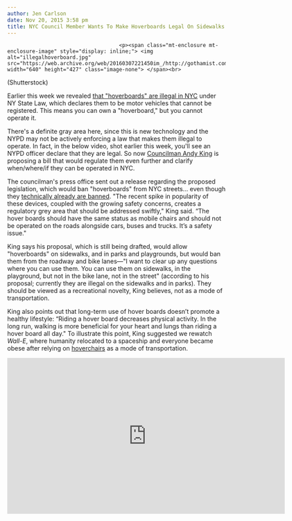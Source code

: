 ```yaml
---
author: Jen Carlson
date: Nov 20, 2015 3:58 pm
title: NYC Council Member Wants To Make Hoverboards Legal On Sidewalks
---
```


	
										<p><span class="mt-enclosure mt-enclosure-image" style="display: inline;"> <img alt="illegalhoverboard.jpg" src="https://web.archive.org/web/20160307221450im_/http://gothamist.com/attachments/arts_jen/illegalhoverboard.jpg" width="640" height="427" class="image-none"> </span><br>
<span class="photo_caption">(Shutterstock)</span></p>

<p>Earlier this week we revealed <a href="https://web.archive.org/web/20160307221450/http://gothamist.com/2015/11/18/mcfly_and_get_fined.php">that &quot;hoverboards&quot; are illegal in NYC</a> under NY State Law, which declares them to be motor vehicles that cannot be registered. This means you can own a &quot;hoverboard,&quot; but you cannot operate it. </p>

<p>There&apos;s a definite gray area here, since this is new technology and the NYPD may not be actively enforcing a law that makes them illegal to operate. In fact, in the below video, shot earlier this week, you&apos;ll see an NYPD officer declare that they are legal. So now <a href="https://web.archive.org/web/20160307221450/https://twitter.com/AndyKingNYC?ref_src=twsrc%5Etfw">Councilman Andy King</a> is proposing a bill that would regulate them even further and clarify when/where/if they can be operated in NYC.</p>

<p>The councilman&apos;s press office sent out a release regarding the proposed legislation, which would ban &quot;hoverboards&quot; from NYC streets... even though they <a href="https://web.archive.org/web/20160307221450/http://gothamist.com/2015/11/19/hoverboard_overboard.php">technically already are banned</a>. &quot;The recent spike in popularity of these devices, coupled with the growing safety concerns, creates a regulatory grey area that should be addressed swiftly,&quot; King said. &#x201C;The hover boards should have the same status as mobile chairs and should not be operated on the roads alongside cars, buses and trucks. It&#x2019;s a safety issue.&quot;</p>

<p>King says his proposal, which is still being drafted, would allow &quot;hoverboards&quot; on sidewalks, and in parks and playgrounds, but would ban them from the roadway and bike lanes&#x2014;&quot;I want to clear up any questions where you can use them. You can use them on sidewalks, in the playground, but not in the bike lane, not in the street&quot; (according to his proposal; currently they are illegal on the sidewalks and in parks). They should be viewed as a recreational novelty, King believes, not as a mode of transportation.</p>

<p>King also points out that long-term use of hover boards doesn&#x2019;t promote a healthy lifestyle: &#x201C;Riding a hover board decreases physical activity. In the long run, walking is more beneficial for your heart and lungs than riding a hover board all day.&quot; To illustrate this point, King suggested we rewatch <em>Wall-E</em>, where humanity relocated to a spaceship and everyone became obese after relying on <a href="https://web.archive.org/web/20160307221450/http://disneyinfinitycodes.com/wp-content/uploads/2015/08/6a00d8341bf67c53ef011570005455970c.jpg">hoverchairs</a> as a mode of transportation.</p>

<p><iframe width="640" height="360" src="https://web.archive.org/web/20160307221450if_/https://www.youtube.com/embed/Rmad9etKHGE?rel=0&amp;showinfo=0" frameborder="0" allowfullscreen></iframe></p>					
										
									
				